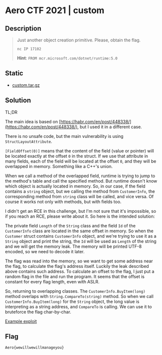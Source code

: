 # Aero CTF 2021 | custom

## Description

> Just another object creation primitive. Please, obtain the flag.
> 
> `nc IP 17102`
> 
> __Hint__: `FROM mcr.microsoft.com/dotnet/runtime:5.0`

## Static

- [custom.tar.gz](custom.tar.gz)

## Solution

TL;DR

The main idea is based on [https://habr.com/en/post/448338/](https://habr.com/en/post/448338/), but I used it in a different case.

There is no unsafe code, but the main vulnerability is using `StructLayoutAttribute`.

`[FieldOffset(0)]` means that the content of the field (value or pointer) will be located exactly at the offset `0` in the struct. If we use that attribute in many fields, each of the field will be located at the offset `0`, and they will be overlapped in memory. Something like a C++'s union.

When we call a method of the overlapped field, runtime is trying to jump to the method's table and call the specified method. But runtime doesn't know which object is actually located in memory. So, in our case, if the field contains a `string` object, but we calling the method from `CustomerInfo`, the corresponding method from `string` class will be called, and vice versa. Of course it works not only with methods, but with fields too.

I didn't get an RCE in this challenge, but I'm not sure that it's impossible, so if you reach an RCE, please write about it. So here is the intended solution:

The private field `Length` of the `String` class and the field `Id` of the `CustomerInfo` class are located in the same offset in memory. So when the `Customer` struct contains `CustomerInfo` object, and we're trying to use it as a `String` object and print the string, the `Id` will be used as `Length` of the string and we will get the memory leak. The memory will be printed UTF-8 encoded, so we need to decode it later.

The flag was read into the memory, so we want to get some address near the flag, to calculate the flag's address itself. Luckily the leak described above contains such address. To calculate an offset to the flag, I just put a random flag in the file and run the program. It seems that the offset is constant for every flag length, even with ASLR.

So, returning to overlapping classes. The `CustomerInfo.BuyItem(long)` method overlaps with `String.CompareTo(string)` method. So when we call `CustomerInfo.BuyItem(long)` for the `String` object, the long value is interpreting as a string address, and `CompareTo` is calling. We can use it to bruteforce the flag char-by-char. 

[Example exploit](exploit.py)

## Flag

`Aero{wewillwewillmanageyou}`
